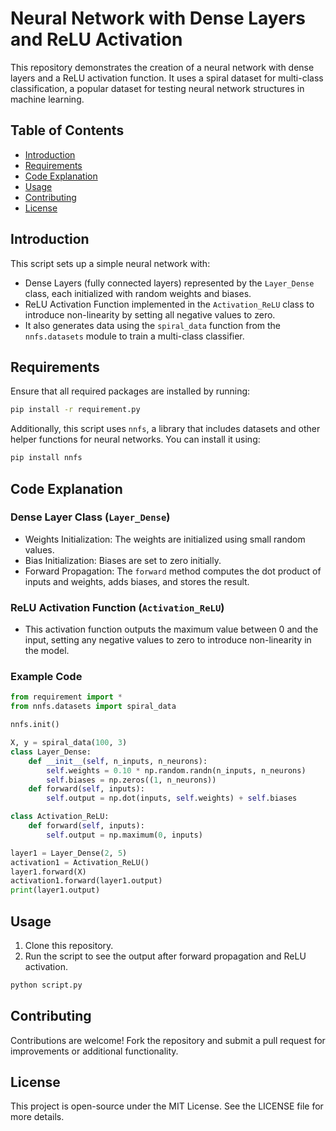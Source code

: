# Neural Network with Dense Layers and ReLU Activation
This repository demonstrates the creation of a neural network with dense layers and a ReLU activation function. It uses a spiral dataset for multi-class classification, a popular dataset for testing neural network structures in machine learning.

## Table of Contents
- [Introduction](#introduction)
- [Requirements](#requirements)
- [Code Explanation](#code-explanation)
- [Usage](#usage)
- [Contributing](#contributing)
- [License](#license)

## Introduction
This script sets up a simple neural network with:
- Dense Layers (fully connected layers) represented by the `Layer_Dense` class, each initialized with random weights and biases.
- ReLU Activation Function implemented in the `Activation_ReLU` class to introduce non-linearity by setting all negative values to zero.
- It also generates data using the `spiral_data` function from the `nnfs.datasets` module to train a multi-class classifier.

## Requirements
Ensure that all required packages are installed by running:
```bash
pip install -r requirement.py
```
Additionally, this script uses `nnfs`, a library that includes datasets and other helper functions for neural networks. You can install it using:
```bash
pip install nnfs
```

## Code Explanation
### Dense Layer Class (`Layer_Dense`)
- Weights Initialization: The weights are initialized using small random values.
- Bias Initialization: Biases are set to zero initially.
- Forward Propagation: The `forward` method computes the dot product of inputs and weights, adds biases, and stores the result.
### ReLU Activation Function (`Activation_ReLU`)
- This activation function outputs the maximum value between 0 and the input, setting any negative values to zero to introduce non-linearity in the model.
### Example Code
```python
from requirement import *
from nnfs.datasets import spiral_data

nnfs.init()

X, y = spiral_data(100, 3)
class Layer_Dense:
    def __init__(self, n_inputs, n_neurons):
        self.weights = 0.10 * np.random.randn(n_inputs, n_neurons)
        self.biases = np.zeros((1, n_neurons))
    def forward(self, inputs):
        self.output = np.dot(inputs, self.weights) + self.biases

class Activation_ReLU:
    def forward(self, inputs):
        self.output = np.maximum(0, inputs)

layer1 = Layer_Dense(2, 5)
activation1 = Activation_ReLU()
layer1.forward(X)
activation1.forward(layer1.output)
print(layer1.output)
```
## Usage
1. Clone this repository.
2. Run the script to see the output after forward propagation and ReLU activation.
```bash
python script.py
```
## Contributing
Contributions are welcome! Fork the repository and submit a pull request for improvements or additional functionality.

## License
This project is open-source under the MIT License. See the LICENSE file for more details.